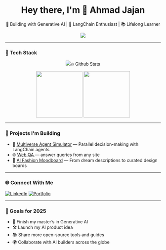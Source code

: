 <h1 align="center">Hey there, I'm 👋 Ahmad Jajan </h1>
<p align="center">🚀 Building with Generative AI | 🧠 LangChain Enthusiast | 📚 Lifelong Learner</p>

<p align="center">
  <img src="https://readme-typing-svg.herokuapp.com?font=Fira+Code&size=22&pause=1000&color=58A6FF&center=true&vCenter=true&width=435&lines=Welcome+to+my+AI+playground!." />
</p>

---

### 🧰 Tech Stack
<p align="center">
  <img src="https://skillicons.dev/icons?i=python,streamlit,fastapi,docker,git,github,vscode,langchain,Gen AI />
</p>

---

### 🔥 Github Stats

<p align="center">
  <img height="150px" src="https://github-readme-stats.vercel.app/api?username=ahmedjajan93&show_icons=true&theme=tokyonight" />
  <img height="150px" src="https://github-readme-stats.vercel.app/api/top-langs/?username=ahmedjajan93&layout=compact&theme=tokyonight" />
</p>

---

### 🚀 Projects I'm Building

- 🧠 [Multiverse Agent Simulator](https://multiverse-agent-simulator-m5bc9ygwnocqsxacva8jwv.streamlit.app/) — Parallel decision-making with LangChain agents  
- 🌐 [Web QA ](https://aqwebsite-kuckpjpgrub8hnc8qek6qq.streamlit.app/) — answer queries from any site  
- 🧵 [AI Fashion Moodboard](https://github.com/YOUR_USERNAME/ai-moodboard) — From dream descriptions to curated design boards  

---

### 🌐 Connect With Me
[![LinkedIn](https://img.shields.io/badge/-LinkedIn-0A66C2?style=flat-square&logo=linkedin&logoColor=white)](https://linkedin.com/in/ahmadjajan)
[![Portfolio](https://img.shields.io/badge/-Portfolio-000?style=flat-square&logo=vercel&logoColor=white)](https://share.streamlit.io/user/ahmedjajan93)

---

### 🎯 Goals for 2025

- 🚀 Finish my master’s in Generative AI  
- 🛠 Launch my AI product idea  
- 📚 Share more open-source tools and guides  
- 🌍 Collaborate with AI builders across the globe  




